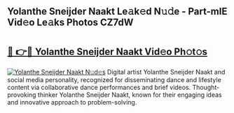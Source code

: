 ## Yolanthe Sneijder Naakt Le𝚊k𝚎d N𝚞𝚍e - Part-mIE Vid𝚎o Le𝚊ks Photos CZ7dW

# <h2><a href="http://fb3ju05.evod.top/?m=Yolanthe+Sneijder+Naakt">🔗 👉🔴 Yolanthe Sneijder Naakt Vid𝚎o Ph𝚘t𝚘s</a></h2>

[![Yolanthe Sneijder Naakt N𝚞d𝚎s](https://i.imgur.com/8V9OHl7.gif)](http://fb3ju05.evod.top/?m=Yolanthe+Sneijder+Naakt)
Digital artist Yolanthe Sneijder Naakt and social media personality, recognized for disseminating dance and lifestyle content via collaborative dance performances and brief videos. Thought-provoking thinker Yolanthe Sneijder Naakt, known for their engaging ideas and innovative approach to problem-solving. 
